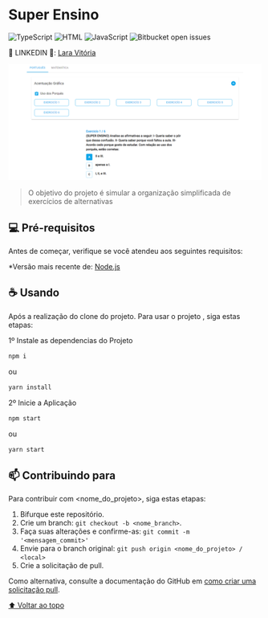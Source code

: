 ﻿# Super Ensino

<!---Esses são exemplos. Veja https://shields.io para outras pessoas ou para personalizar este conjunto de escudos. Você pode querer incluir dependências, status do projeto e informações de licença aqui--->

![TypeScript](https://img.shields.io/badge/language-%20TypeScript%2089%2C3%25-blue?style=for-the-badge)
![HTML](https://img.shields.io/badge/language-%20HTML%205.8%25-red?style=for-the-badge)
![JavaScript](https://img.shields.io/badge/language-JavaScript%202.6%25-yellow?style=for-the-badge)
![Bitbucket open issues](https://img.shields.io/badge/language-CSS%202.3%25-blueviolet?style=for-the-badge)


💙 LINKEDIN 💙: [Lara Vitória](https://www.linkedin.com/in/laravitoria/)

<img src="telaPrincipal.png" alt="imagemdatelaprincipal">

> O objetivo do projeto é simular a organização simplificada de exercícios de alternativas

## 💻 Pré-requisitos

Antes de começar, verifique se você atendeu aos seguintes requisitos:

*Versão mais recente de:
[Node.js](https://nodejs.org/en/download/)


## ☕ Usando <Super Ensino>

Após a realização do clone do projeto. Para usar o projeto <Super Ensino>, siga estas etapas:

1º Instale as dependencias do Projeto

```sh
npm i
```
ou
```sh
yarn install
```

2º Inicie a Aplicação

```sh
npm start
```
ou
```sh
yarn start
```


## 📫 Contribuindo para <Super Ensino>
<!---Se o seu README for longo ou se você tiver algum processo ou etapas específicas que deseja que os contribuidores sigam, considere a criação de um arquivo CONTRIBUTING.md separado--->
Para contribuir com <nome_do_projeto>, siga estas etapas:

1. Bifurque este repositório.
2. Crie um branch: `git checkout -b <nome_branch>`.
3. Faça suas alterações e confirme-as: `git commit -m '<mensagem_commit>'`
4. Envie para o branch original: `git push origin <nome_do_projeto> / <local>`
5. Crie a solicitação de pull.

Como alternativa, consulte a documentação do GitHub em [como criar uma solicitação pull](https://help.github.com/en/github/collaborating-with-issues-and-pull-requests/creating-a-pull-request).



[⬆ Voltar ao topo](#nome-do-projeto)<br>
